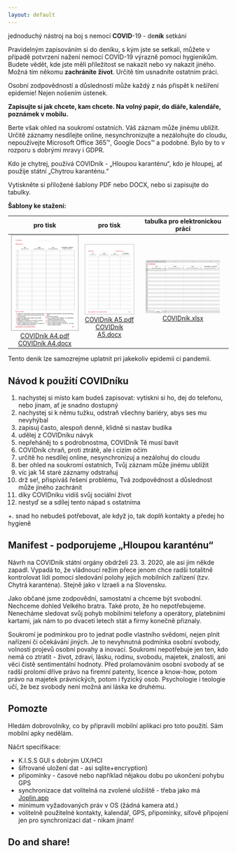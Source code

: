 ```yaml
---
layout: default
---
```


jednoduchý nástroj na boj s nemocí **COVID**-19 - de**ník** setkání

Pravidelným zapisováním si do deníku, s kým jste se setkali, můžete v případě potvrzení nažení nemocí COVID-19 výrazně pomoci hygienikům. Budete vědět, kde jste měli příležitost se nakazit nebo vy nakazit jiného. Možná tím někomu **zachráníte život**. Určitě tím usnadníte ostatním práci.

Osobní zodpovědností a důsledností může každý z nás přispět k nešíření epidemie! Nejen nošením ústenek.

**Zapisujte si jak chcete, kam chcete. Na volný papír, do diáře, kalendáře, poznámek v mobilu.**

Berte však ohled na soukromí ostatních. Váš záznam může jinému ublížit. Určitě záznamy nesdílejte online, nesynchronizujte a nezálohujte do cloudu, nepoužívejte Microsoft Office 365&trade;, Google Docs&trade; a podobné. Bylo by to v rozporu s dobrými mravy i GDPR.

Kdo je chytrej, používá COVIDník - „Hloupou karanténu“, kdo je hloupej, ať použije státní „Chytrou karanténu.“

Vytiskněte si přiložené šablony PDF nebo DOCX, nebo si zapisujte do tabulky.


**Šablony ke stažení:**

|  pro tisk | pro tisk | tabulka pro elektronickou práci |
|:-------------:|:------------------:|:--:|
| [ ![COVIDník A4.pdf](assets/images/COVIDnik_A4.png)](https://github.com/cernekj/COVIDnik/blob/master/COVIDnik_A4.pdf)<br>[COVIDník A4.pdf](https://github.com/cernekj/COVIDnik/blob/master/COVIDnik_A4.pdf)<br>[COVIDník A4.docx](https://github.com/cernekj/COVIDnik/blob/master/COVIDnik_A4.docx) | [ ![COVIDník A5.pdf](assets/images/COVIDnik_A5.png)](https://github.com/cernekj/COVIDnik/blob/master/COVIDnik_A5.pdf)<br>[COVIDník A5.pdf](https://github.com/cernekj/COVIDnik/blob/master/COVIDnik_A5.pdf)<br>[COVIDník A5.docx](https://github.com/cernekj/COVIDnik/blob/master/COVIDnik_A5.docx)  | [ ![COVIDník.xlsx](assets/images/COVIDnik_xlsx.png)](https://github.com/cernekj/COVIDnik/blob/master/COVIDnik.xlsx)<br>[COVIDník.xlsx](https://github.com/cernekj/COVIDnik/blob/master/COVIDnik_A5.pdf) |

Tento denik lze samozrejme uplatnit pri jakekoliv epidemii ci pandemii.

## Návod k použití COVIDníku

1. nachystej si místo kam budeš zapisovat: vytiskni si ho, dej do telefonu, nebo jinam, ať je snadno dostupný
2. nachystej si k němu tužku, odstraň všechny bariéry, abys ses mu nevyhýbal
3. zapisuj často, alespoň denně, klidně si nastav budíka
4. udělej z COVIDníku návyk
5. nepřeháněj to s podrobnostma, COVIDník Tě musí bavit
6. COVIDník chraň, proti ztrátě, ale i cizím očím
7. určitě ho nesdílej online, nesynchronizuj a nezálohuj do cloudu
8. ber ohled na soukromí ostatních, Tvůj záznam může jinému ublížit
9. víc jak 14 staré záznamy odstraňuj
10. drž se!, přispíváš řešení problému, Tvá zodpovědnost a důslednost může jiného zachránit
11. díky COVIDníku vidíš svůj sociální život
12. nestyď se a sdílej tento nápad s ostatníma

+. snad ho nebudeš potřebovat, ale když jo, tak doplň kontakty a předej ho hygieně


## Manifest - podporujeme „Hloupou karanténu“

Návrh na COVIDník státní orgány obdrželi 23. 3. 2020, ale asi jim někde zapadl. Vypadá to, že vládnoucí režim přece jenom chce radši totalitně kontrolovat lidi pomocí sledování polohy jejich mobilních zařízení (tzv. Chytrá karanténa). Stejně jako v Izraeli a na Slovensku.

Jako občané jsme zodpovědní, samostatní a chceme být svobodní. Nechceme dohled Velkého bratra. Také proto, že ho nepotřebujeme. Nenecháme sledovat svůj pohyb mobilními telefony a operátory, platebními kartami, jak nám to po dvaceti letech stát a firmy konečně přiznaly.

Soukromí je podmínkou pro to jednat podle vlastního svědomí, nejen plnit nařízení či očekávání jiných. Je to nevyhnutná podmínka osobní svobody, volnosti projevů osobní povahy a inovací. Soukromí nepotřebuje jen ten, kdo nemá co ztratit - život, zdraví, lásku, rodinu, svobodu, majetek, znalosti, ani věci čistě sentimentální hodnoty. Před prolamováním osobní svobody ať se radši prolomí dříve právo na firemní patenty, licence a know-how, potom právo na majetek právnických, potom i fyzický osob. Psychologie i teologie učí, že bez svobody není možná ani láska ke druhému.

## Pomozte

Hledám dobrovolníky, co by připravili mobilní aplikaci pro toto použití. Sám mobilní apky nedělám.

Náčrt specifikace:
- K.I.S.S GUI s dobrým UX/HCI
- šifrované uložení dat - asi sqlite+encryption)
- připomínky - časové nebo například nějakou dobu po ukončení pohybu GPS
- synchronizace dat volitelná na zvolené uložiště - třeba jako má [Joplin.app](https://github.com/laurent22/joplin)
- minimum vyžadovaných práv v OS (žádná kamera atd.)
- volitelně použitelné kontakty, kalendář, GPS, připomínky, síťově připojení jen pro synchronizaci dat - nikam jinam!

## Do and share!
